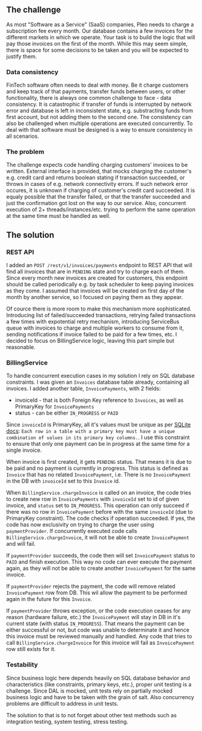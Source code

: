 ## The challenge

As most "Software as a Service" (SaaS) companies, Pleo needs to charge a subscription fee every month. Our database contains a few invoices for the different markets in which we operate. Your task is to build the logic that will pay those invoices on the first of the month. While this may seem simple, there is space for some decisions to be taken and you will be expected to justify them.

### Data consistency

FinTech software often needs to deal with money. Be it charge customers and keep track of that payments, transfer funds between users, or other functionality, there is always one common challenge to face - data consistency. It is catastrophic if transfer of funds is interrupted by network error and database is left in inconsistent state, e.g. substracting funds from first account, but not adding them to the second one. The consistency can also be challenged when multiple operations are executed concurrently. To deal with that software must be designed is a way to ensure consistency in all scenarios.

### The problem

The challenge expects code handling charging customers' invoices to be written. External interface is provided, that mocks charging the customer's e.g. credit card and returns boolean stating if transaction succeeded, or throws in cases of e.g. network connectivity errors. If such network error occures, it is unknown if charging of customer's credit card succeeded. It is equaly possible that the transfer failed, or that the transfer succeeded and just the confirmation got lost on the way to our service. Also, concurrent execution of 2+ threads/instances/etc. trying to perform the same operation at the same time must be handled as well.

## The solution

### REST API

I added an `POST /rest/v1/invoices/payments` endpoint to REST API that will find all invoices that are in `PENDING` state and try to charge each of them. Since every month new invoices are created for customers, this endpoint should be called periodically e.g. by task scheduler to keep paying invoices as they come. I assumed that invoices will be created on first day of the month by another service, so I focused on paying them as they appear.

Of cource there is more room to make this mechanism more sophisticated. Introducing list of failed/succeeded transactions, retrying failed transactions a few times with expotential retry mechanism, introducing ServiceBus queue with invoices to charge and multiple workers to consume from it, sending notifications if invoice failed to be paid for a few times, etc. I decided to focus on BillingService logic, leaving this part simple but reasonable.

### BillingService

To handle concurrent execution cases in my solution I rely on SQL database constraints. I was given an `Invoices` database table already, containing all invoices. I added another table, `InvoicePayments`, with 2 fields:

- invoiceId - that is both Foreign Key reference to `Invoices`, as well as PrimaryKey for `InvoicePayments`
- status - can be either `IN_PROGRESS` or `PAID`

Since `invoiceId` is PrimaryKey, all it's values must be unique as per [SQLite docs](https://www.sqlite.org/lang_createtable.html#constraints): `Each row in a table with a primary key must have a unique combination of values in its primary key columns.`. I use this constraint to ensure that only one payment can be in progress at the same time for a single invoice.

When invoice is first created, it gets `PENDING` status. That means it is due to be paid and no payment is currently in progress. This status is defined as `Invoice` that has no related `InvoicePayment`, i.e. There is no `InvoicePayment` in the DB with `invoiceId` set to this `Invoice` id.

When `BillingService.chargeInvoice` is called on an invoice, the code tries to create new row in `InvoicePayments` with `invoiceId` set to id of given invoice, and `status` set to `IN_PROGRESS`. This operation can only succeed if there was no row in `InvoicePayment` before with the same `invoiceId` (due to PrimaryKey constraint). The code checks if operation succeeded. If yes, the code has now exclusivity on trying to charge the user using `paymentProvider`. If concurrently executed code calls `BillingService.chargeInvoice`, it will not be able to create `InvoicePayment` and will fail.

If `paymentProvider` succeeds, the code then will set `InvoicePayment` status to `PAID` and finish execution. This way no code can ever execute the payment again, as they will not be able to create another `InvoicePayment` for the same invoice.

If `paymentProvider` rejects the payment, the code will remove related `InvoicePayment` row from DB. This wil allow the payment to be performed again in the future for this `Invoice`.

If `paymentProvider` throws exception, or the code execution ceases for any reason (hardware failure, etc.) the `InvoicePayment` will stay in DB in it's current state (with status `IN_PROGRESS`). That means the payment can be either successful or not, but code was unable to determinate it and hence this invoice must be reviewed manually and handled. Any code that tries to call `BillingService.chargeInvoice` for this invoice will fail as `InvoicePayment` row still exists for it.

### Testability

Since business logic here depends heavily on SQL database behavior and characteristics (like constraints, primary keys, etc.), proper unit testing is a challenge. Since DAL is mocked, unit tests rely on partially mocked business logic and have to be taken with the grain of salt. Also concurrency problems are difficult to address in unit tests.

The solution to that is to not forget about other test methods such as integration testing, system testing, stress testing.
